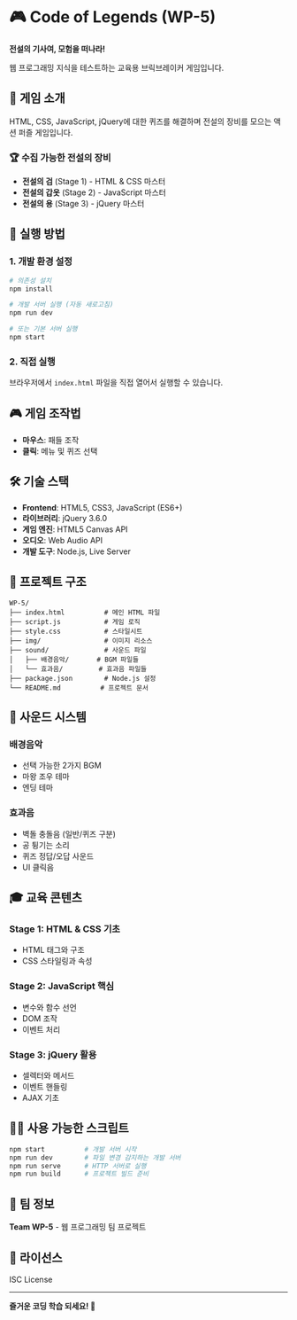 # 🎮 Code of Legends (WP-5)

**전설의 기사여, 모험을 떠나라!**

웹 프로그래밍 지식을 테스트하는 교육용 브릭브레이커 게임입니다.

## 🎯 게임 소개

HTML, CSS, JavaScript, jQuery에 대한 퀴즈를 해결하며 전설의 장비를 모으는 액션 퍼즐 게임입니다.

### 🏆 수집 가능한 전설의 장비
- **전설의 검** (Stage 1) - HTML & CSS 마스터
- **전설의 갑옷** (Stage 2) - JavaScript 마스터  
- **전설의 용** (Stage 3) - jQuery 마스터

## 🚀 실행 방법

### 1. 개발 환경 설정
```bash
# 의존성 설치
npm install

# 개발 서버 실행 (자동 새로고침)
npm run dev

# 또는 기본 서버 실행
npm start
```

### 2. 직접 실행
브라우저에서 `index.html` 파일을 직접 열어서 실행할 수 있습니다.

## 🎮 게임 조작법

- **마우스**: 패들 조작
- **클릭**: 메뉴 및 퀴즈 선택

## 🛠️ 기술 스택

- **Frontend**: HTML5, CSS3, JavaScript (ES6+)
- **라이브러리**: jQuery 3.6.0
- **게임 엔진**: HTML5 Canvas API
- **오디오**: Web Audio API
- **개발 도구**: Node.js, Live Server

## 📁 프로젝트 구조

```
WP-5/
├── index.html          # 메인 HTML 파일
├── script.js           # 게임 로직
├── style.css           # 스타일시트
├── img/                # 이미지 리소스
├── sound/              # 사운드 파일
│   ├── 배경음악/       # BGM 파일들
│   └── 효과음/         # 효과음 파일들
├── package.json        # Node.js 설정
└── README.md          # 프로젝트 문서
```

## 🎵 사운드 시스템

### 배경음악
- 선택 가능한 2가지 BGM
- 마왕 조우 테마
- 엔딩 테마

### 효과음
- 벽돌 충돌음 (일반/퀴즈 구분)
- 공 튕기는 소리
- 퀴즈 정답/오답 사운드
- UI 클릭음

## 🎓 교육 콘텐츠

### Stage 1: HTML & CSS 기초
- HTML 태그와 구조
- CSS 스타일링과 속성

### Stage 2: JavaScript 핵심
- 변수와 함수 선언
- DOM 조작
- 이벤트 처리

### Stage 3: jQuery 활용
- 셀렉터와 메서드
- 이벤트 핸들링
- AJAX 기초

## 🏃‍♂️ 사용 가능한 스크립트

```bash
npm start          # 개발 서버 시작
npm run dev        # 파일 변경 감지하는 개발 서버
npm run serve      # HTTP 서버로 실행
npm run build      # 프로젝트 빌드 준비
```

## 👥 팀 정보

**Team WP-5** - 웹 프로그래밍 팀 프로젝트

## 📄 라이선스

ISC License

---

**즐거운 코딩 학습 되세요! 🎉**
